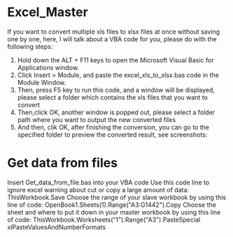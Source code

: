 # Excel_Master
If you want to convert multiple xls files to xlsx files at once without saving one by one, here, I will talk about a VBA code for you, please do with the following steps:
1. Hold down the ALT + F11 keys to open the Microsoft Visual Basic for Applications window.
2. Click Insert > Module, and paste the excel_xls_to_xlsx.bas code in the Module Window.
4. Then, press F5 key to run this code, and a window will be displayed, please select a folder which contains the xls files that you want to convert
5. Then,click OK, another window is popped out, please select a folder path where you want to output the new converted files
6. And then, clik OK, after finishing the conversion, you can go to the specified folder to preview the converted result, see screenshots:

# Get data from files
Insert Get_data_from_file.bas into your VBA code
Use this code line to ignore excel warning about cut or copy a large amount of data:
ThisWorkbook.Save
Choose the range of your slave workbook by using this line of code:
OpenBook1.Sheets(1).Range("A3:G1442").Copy
Choose the sheet and where to put it down in your master workbook by using this line of code:
ThisWorkbook.Worksheets("1").Range("A3").PasteSpecial xlPasteValuesAndNumberFormats
